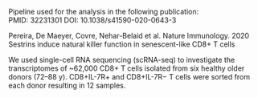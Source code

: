 Pipeline used for the analysis in the following publication:  
PMID: 32231301 DOI: 10.1038/s41590-020-0643-3

Pereira, De Maeyer, Covre, Nehar-Belaid et al.  Nature Immunology. 2020   
Sestrins induce natural killer function in senescent-like CD8+ T cells

We used single-cell RNA sequencing (scRNA-seq) to investigate the transcriptomes of ~62,000 CD8+ T cells isolated from six healthy older donors (72–88 y). 
CD8+IL-7R+ and CD8+IL-7R− T cells were sorted from each donor resulting in 12 samples. 
